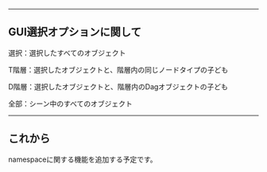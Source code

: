 ---------------------
GUI選択オプションに関して
---------------------

選択：選択したすべてのオブジェクト

T階層：選択したオブジェクトと、階層内の同じノードタイプの子ども

D階層：選択したオブジェクトと、階層内のDagオブジェクトの子ども

全部：シーン中のすべてのオブジェクト


---------------------
これから
---------------------
namespaceに関する機能を追加する予定です。
